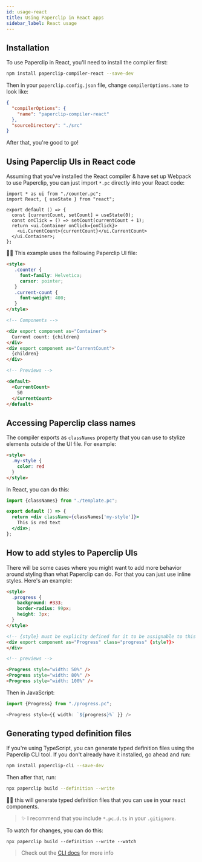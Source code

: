 ```yaml
---
id: usage-react
title: Using Paperclip in React apps
sidebar_label: React usage
---
```


## Installation

To use Paperclip in React, you'll need to install the compiler first:

```sh
npm install paperclip-compiler-react --save-dev
```

Then in your `paperclip.config.json` file, change `compilerOptions.name` to look like:

```json
{
  "compilerOptions": {
    "name": "paperclip-compiler-react"
  },
  "sourceDirectory": "./src"
}
```

After that, you're good to go!

## Using Paperclip UIs in React code

Assuming that you've installed the React compiler & have set up Webpack to use Paperclip, you can just import `*.pc` directly into your React code:

```tsx
import * as ui from "./counter.pc";
import React, { useState } from "react";

export default () => {
  const [currentCount, setCount] = useState(0);
  const onClick = () => setCount(currentCount + 1);
  return <ui.Container onClick={onClick}>
    <ui.CurentCount>{currentCount}</ui.CurrentCount>
  </ui.Container>;
};
```

☝🏻 This example uses the following Paperclip UI file:

```html
<style>
   .counter {
     font-family: Helvetica;
     cursor: pointer;
   }
   .current-count {
     font-weight: 400;
   }
</style>

<!-- Components -->

<div export component as="Container">
  Current count: {children}
</div>
<div export component as="CurrentCount">
  {children}
</div>

<!-- Previews -->

<default>
  <CurrentCount>
    50
  </CurrentCount>
</default>
```


## Accessing Paperclip class names

The compiler exports as `classNames` property that you can use to stylize elements outside of the UI file. For example:

```html
<style>
  .my-style {
    color: red
  }
</style>
```

In React, you can do this:

```jsx
import {classNames} from "./template.pc";

export default () => {
  return <div className={classNames['my-style']}>
    This is red text
  </div>;
};
```

## How to add styles to Paperclip UIs

There will be some cases where you might want to add more behavior around styling than what Paperclip can do. For that you can just use inline styles. Here's an example:

```html
<style>
  .progress {
    background: #333;
    border-radius: 99px;
    height: 3px;
  }
</style>

<!-- {style} must be explicity defined for it to be assignable to this element -->
<div export component as="Progress" class="progress" {style?}>
</div>

<!-- previews -->

<Progress style="width: 50%" />
<Progress style="width: 80%" />
<Progress style="width: 100%" />
```

Then in JavaScript:

```typescript
import {Progress} from "./progress.pc";

<Progress style={{ width: `${progress}%` }} />
```


## Generating typed definition files


If you're using TypeScript, you can generate typed definition files using the Paperclip CLI tool. If you don't already have it installed, go ahead and run:

```sh
npm install paperclip-cli --save-dev
```

Then after that, run:

```sh
npx paperclip build --definition --write
```


☝🏻 this will generate typed definition files that you can use in your react components.


> ✨ I recommend that you include `*.pc.d.ts` in your `.gitignore`.


To watch for changes, you can do this:


```
npx paperclip build --definition --write --watch
```

> Check out the [CLI docs](usage-cli.md) for more info
